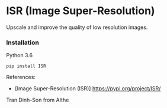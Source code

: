 # ISR (Image Super-Resolution)

Upscale and improve the quality of low resolution images.

### Installation
Python 3.6 
```
pip install ISR
```

References:
* [Image Super-Resolution (ISR)] https://pypi.org/project/ISR/


Tran Dinh-Son from AIthe
